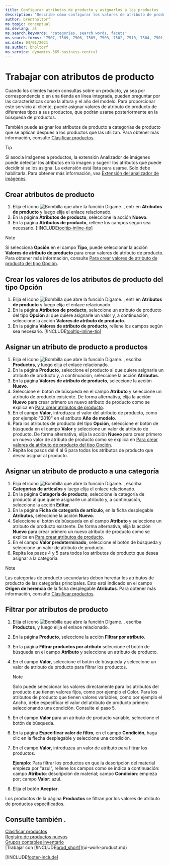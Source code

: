 ```yaml
---
title: Configurar atributos de producto y asignarlos a los productos
description: 'Describe cómo configurar los valores de atributo de producto, por ejemplo, que pueden utilizarse como palabras de búsqueda, y asignarlos a productos y categorías de productos.'
author: brentholtorf
ms.topic: conceptual
ms.devlang: al
ms.search.keywords: 'categories, search words, facets'
ms.search.forms: '7507, 7509, 7506, 7505, 7503, 7502, 7510, 7504, 7501, 7500, 9110, 5734, 7508'
ms.date: 04/01/2021
ms.author: bholtorf
ms.service: dynamics-365-business-central
---
```

# Trabajar con atributos de producto

Cuando los clientes hacen consultas sobre un producto, ya sea por correspondencia o en una tienda en línea integrada, pueden preguntar por las características como la altura y el año del modelo. Para proporcionar este servicio al cliente, puede asignar valores de atributo de producto de diferentes tipos a sus productos, que podrán usarse posteriormente en la búsqueda de productos.

También puede asignar los atributos de producto a categorías de producto que se aplican después a los productos que las utilizan. Para obtener más información, consulte [Clasificar productos](inventory-how-categorize-items.md).

> [!TIP]  
> Si asocia imágenes a productos, la extensión Analizador de imágenes puede detectar los atributos en la imagen y sugerir los atributos que puede decidir si se los asigna. La extensión está lista para usarse. Solo debe habilitarla. Para obtener más información, vea [Extensión del analizador de imágenes](ui-extensions-image-analyzer.md).

## Crear atributos de producto

1. Elija el icono ![Bombilla que abre la función Dígame.](media/ui-search/search_small.png "Dígame qué desea hacer") , entr en **Atributos de producto** y luego elija el enlace relacionado.
2. En la página **Atributos de producto**, seleccione la acción **Nuevo**.
3. En la página **Atributos de producto**, rellene los campos según sea necesario. [!INCLUDE[tooltip-inline-tip](includes/tooltip-inline-tip_md.md)]

> [!NOTE]  
> Si selecciona **Opción** en el campo **Tipo**, puede seleccionar la acción **Valores de atributo de producto** para crear valores de atributo de producto. Para obtener más información, consulte [Para crear valores de atributo de producto del tipo Opción](inventory-how-work-item-attributes.md#create-values-for-item-attributes-of-type-option).  

## Crear los valores de los atributos de producto del tipo Opción

1. Elija el icono ![Bombilla que abre la función Dígame.](media/ui-search/search_small.png "Dígame qué desea hacer") , entr en **Atributos de producto** y luego elija el enlace relacionado.
2. En la página **Atributos de producto**, seleccione un atributo de producto del tipo **Opción** al que quiere asignarle un valor y, a continuación, seleccione la acción **Valores de atributo de producto**.
3. En la página **Valores de atributo de producto**, rellene los campos según sea necesario. [!INCLUDE[tooltip-inline-tip](includes/tooltip-inline-tip_md.md)]

## Asignar un atributo de producto a productos

1. Elija el icono ![Bombilla que abre la función Dígame.](media/ui-search/search_small.png "Dígame qué desea hacer") , escriba **Productos**, y luego elija el enlace relacionado.
2. En la página **Producto**, seleccione el producto al que quiere asignarle un atributo de producto y, a continuación, seleccione la acción **Atributos**.
3. En la página **Valores de atributo de producto**, seleccione la acción **Nuevo**.
4. Seleccione el botón de búsqueda en el campo **Atributo** y seleccione un atributo de producto existente. De forma alternativa, elija la acción **Nuevo** para crear primero un nuevo atributo de producto como se explica en [Para crear atributos de producto](inventory-how-work-item-attributes.md#create-item-attributes).
5. En el campo **Valor**, introduzca el valor del atributo de producto, como por ejemplo "2010" en el atributo **Año de modelo**.
6. Para los atributos de producto del tipo **Opción**, seleccione el botón de búsqueda en el campo **Valor** y seleccione un valor de atributo de producto. De forma alternativa, elija la acción **Nuevo** para crear primero un nuevo valor de atributo de producto como se explica en [Para crear valores de atributo de producto del tipo Opción](inventory-how-work-item-attributes.md#assign-item-attributes-to-items).
7. Repita los pasos del 4 al 6 para todos los atributos de producto que desea asignar al producto.

## Asignar un atributo de producto a una categoría

1. Elija el icono ![Bombilla que abre la función Dígame.](media/ui-search/search_small.png "Dígame qué desea hacer") , escriba **Categorías de artículos** y luego elija el enlace relacionado.
2. En la página **Categoría de producto**, seleccione la categoría de producto al que quiere asignarle un atributo y, a continuación, seleccione la acción **Editar**.
3. En la página **Ficha de categoría de artículo**, en la ficha desplegable **Atributos**, seleccione la acción **Nuevo**.
4. Seleccione el botón de búsqueda en el campo **Atributo** y seleccione un atributo de producto existente. De forma alternativa, elija la acción **Nuevo** para crear primero un nuevo atributo de producto como se explica en [Para crear atributos de producto](inventory-how-work-item-attributes.md#create-item-attributes).
5. En el campo **Valor predeterminado**, seleccione el botón de búsqueda y seleccione un valor de atributo de producto.
6. Repita los pasos 4 y 5 para todos los atributos de producto que desea asignar a la categoría.

> [!NOTE]  
> Las categorías de producto secundarias deben heredar los atributos de producto de las categorías principales. Esto está indicado en el campo **Origen de herencia** de la ficha desplegable **Atributos**. Para obtener más información, consulte [Clasificar productos](inventory-how-categorize-items.md).

## Filtrar por atributos de producto

1. Elija el icono ![Bombilla que abre la función Dígame.](media/ui-search/search_small.png "Dígame qué desea hacer") , escriba **Productos**, y luego elija el enlace relacionado.
2. En la página **Producto**, seleccione la acción **Filtrar por atributo**.
3. En la página **Filtrar productos por atributo** seleccione el botón de búsqueda en el campo **Atributo** y seleccione un atributo de producto.
4. En el campo **Valor**, seleccione el botón de búsqueda y seleccione un valor de atributo de producto para filtrar los productos.

    > [!NOTE]  
    > Solo puede seleccionar los valores directamente para los atributos del producto que tienen valores fijos, como por ejemplo el Color. Para los atributos de producto que tienen valores variables, como por ejemplo el Ancho, debe especificar el valor del atributo de producto primero seleccionando una condición. Consulte el paso 5.
5. En el campo **Valor** para un atributo de producto variable, seleccione el botón de búsqueda.
6. En la página **Especificar valor de filtro**, en el campo **Condición**, haga clic en la flecha desplegable y seleccione una condición.
7. En el campo **Valor**, introduzca un valor de atributo para filtrar los productos.

    **Ejemplo**: Para filtrar los productos en que la descripción del material empieza por "azul", rellene los campos como se indica a continuación: campo **Atributo**: descripción de material; campo **Condición**: empieza por; campo **Valor**: azul.
8. Elija el botón **Aceptar**.

Los productos de la página **Productos** se filtran por los valores de atributo de productos especificados.

## Consulte también .

[Clasificar productos](inventory-how-categorize-items.md)  
[Registro de productos nuevos](inventory-how-register-new-items.md)  
[Grupos contables inventario](inventory-manage-inventory.md)  
[Trabajar con [!INCLUDE[prod_short](includes/prod_short.md)]](ui-work-product.md)


[!INCLUDE[footer-include](includes/footer-banner.md)]
